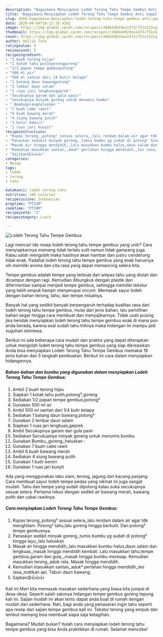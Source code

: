 ```yaml
---
description: "Bagaimana Menyiapkan Lodeh Terong Tahu Tempe Gembus Anti Gagal"
title: "Bagaimana Menyiapkan Lodeh Terong Tahu Tempe Gembus Anti Gagal"
slug: 4266-bagaimana-menyiapkan-lodeh-terong-tahu-tempe-gembus-anti-gagal
date: 2020-08-04T10:12:19.416Z
image: https://img-global.cpcdn.com/recipes/c38864d02dea1473/751x532cq70/lodeh-terong-tahu-tempe-gembus-foto-resep-utama.jpg
thumbnail: https://img-global.cpcdn.com/recipes/c38864d02dea1473/751x532cq70/lodeh-terong-tahu-tempe-gembus-foto-resep-utama.jpg
cover: https://img-global.cpcdn.com/recipes/c38864d02dea1473/751x532cq70/lodeh-terong-tahu-tempe-gembus-foto-resep-utama.jpg
author: Hallie Tate
ratingvalue: 5
reviewcount: 5
recipeingredient:
- "2 buah terong hijau"
- "1 kotak tahu putihpotonggoreng"
- "1/2 papan tempe gembuspotong"
- "500 ml air"
- "500 ml santan dari 14 butir kelapa"
- "1 batang daun bawangpotong"
- "2 lembar daun salam"
- "1 ruas jari lengkuasgeprek"
- "Secukupnya garam dan gula pasir"
- "Secukupnya minyak goreng untuk menumis bumbu"
- " Bumbugorenghaluskan "
- "7 buah cabe rawit"
- "6 buah bawang merah"
- "4 siung bawang putih"
- "1 butir kemiri"
- "1 ruas jari kunyit"
recipeinstructions:
- "Kupas terong,,potong² sesuai selera,,lalu rendam dalam air agar tdk menghitam. Potong² tahu,lalu goreng hingga berkulit. Dan potong² tempe gembusnya."
- "Panaskan sedikit minyak goreng,,tumis bumbu yg sudah di potong² hingga layu,,lalu haluskan"
- "Masak air hingga mendidih,,lalu masukkan bumbu halus,daun salam dan lengkuas,,masak hingga mendidih kembali. Lalu masukkan tahu,tempe gembus,garam dan gula,,,masak hingga bumbu meresap. Kemudian masukkan terong,,aduk rata. Masak hingga mendidih."
- "Kemudian masukkan santan,,aduk² perlahan hingga mendidih,,tes rasa,,matikan api. Taburi daun bawang."
- "Sajikan😋👍👍👍"
categories:
- Resep
tags:
- lodeh
- terong
- tahu

katakunci: lodeh terong tahu 
nutrition: 180 calories
recipecuisine: Indonesian
preptime: "PT23M"
cooktime: "PT39M"
recipeyield: "2"
recipecategory: Lunch

---
```



![Lodeh Terong Tahu Tempe Gembus](https://img-global.cpcdn.com/recipes/c38864d02dea1473/751x532cq70/lodeh-terong-tahu-tempe-gembus-foto-resep-utama.jpg)

Lagi mencari ide resep lodeh terong tahu tempe gembus yang unik? Cara menyiapkannya memang tidak terlalu sulit namun tidak gampang juga. Kalau salah mengolah maka hasilnya akan hambar dan justru cenderung tidak enak. Padahal lodeh terong tahu tempe gembus yang enak harusnya sih memiliki aroma dan cita rasa yang dapat memancing selera kita.

Tempe gembus adalah tempe yang terbuat dari ampas tahu yang diolah dan dicampur dengan ragi. Kemudian dibungkus dengan plastik dan difermentasi sampai menjadi tempe gembus, sehingga memiliki tekstur yang lebih empuk hampir menyerupai oncom. Memasak sayur lodeh dengan bahan terong, tahu, dan tempe misalnya.

Banyak hal yang sedikit banyak berpengaruh terhadap kualitas rasa dari lodeh terong tahu tempe gembus, mulai dari jenis bahan, lalu pemilihan bahan segar hingga cara membuat dan menyajikannya. Tidak usah pusing jika hendak menyiapkan lodeh terong tahu tempe gembus enak di mana pun anda berada, karena asal sudah tahu triknya maka hidangan ini mampu jadi suguhan istimewa.


Berikut ini ada beberapa cara mudah dan praktis yang dapat diterapkan untuk mengolah lodeh terong tahu tempe gembus yang siap dikreasikan. Anda bisa menyiapkan Lodeh Terong Tahu Tempe Gembus memakai 16 jenis bahan dan 5 langkah pembuatan. Berikut ini cara dalam menyiapkan hidangannya.

<!--inarticleads1-->

##### Bahan-bahan dan bumbu yang digunakan dalam menyiapkan Lodeh Terong Tahu Tempe Gembus:

1. Ambil 2 buah terong hijau
1. Siapkan 1 kotak tahu putih,potong²,goreng
1. Sediakan 1/2 papan tempe gembus,potong²
1. Gunakan 500 ml air
1. Ambil 500 ml santan dari 1/4 butir kelapa
1. Sediakan 1 batang daun bawang,potong²
1. Gunakan 2 lembar daun salam
1. Siapkan 1 ruas jari lengkuas,geprek
1. Ambil Secukupnya garam dan gula pasir
1. Sediakan Secukupnya minyak goreng untuk menumis bumbu
1. Gunakan  Bumbu,,goreng,,haluskan :
1. Gunakan 7 buah cabe rawit
1. Ambil 6 buah bawang merah
1. Sediakan 4 siung bawang putih
1. Gunakan 1 butir kemiri
1. Gunakan 1 ruas jari kunyit


Ada yang menggunakan labu siam, terong, jagung dan kacang panjang. Cara membuat sayur lodeh tempe pedas yang nikmat ini juga sangat mudah. Tahu dan tempe yang sudah dipotong kalau suka secukupnya sesuai selera. Pertama rebus dengan sedikit air bawang merah, bawang putih dan cabai rawitnya. 

<!--inarticleads2-->

##### Cara menyiapkan Lodeh Terong Tahu Tempe Gembus:

1. Kupas terong,,potong² sesuai selera,,lalu rendam dalam air agar tdk menghitam. Potong² tahu,lalu goreng hingga berkulit. Dan potong² tempe gembusnya.
1. Panaskan sedikit minyak goreng,,tumis bumbu yg sudah di potong² hingga layu,,lalu haluskan
1. Masak air hingga mendidih,,lalu masukkan bumbu halus,daun salam dan lengkuas,,masak hingga mendidih kembali. Lalu masukkan tahu,tempe gembus,garam dan gula,,,masak hingga bumbu meresap. Kemudian masukkan terong,,aduk rata. Masak hingga mendidih.
1. Kemudian masukkan santan,,aduk² perlahan hingga mendidih,,tes rasa,,matikan api. Taburi daun bawang.
1. Sajikan😋👍👍👍


Kali ini Mari kita memasak masakan sederhana yang biasa kita jumpai di desa-desa. Seperti salah satunya hidangan tempe gembus goreng tepung kali ini. Sajian mudah ini akan tentu dapat anda buat di rumah dengan mudah dan sederhana. Nah, bagi anda yang penasaran ingin tahu seperti apa resep dari sajian tempe gembus kali ini. Tekstur terong yang empuk dan lembut memang bisa membuat siapa saja ketagihan. 

Bagaimana? Mudah bukan? Itulah cara menyiapkan lodeh terong tahu tempe gembus yang bisa Anda praktikkan di rumah. Selamat mencoba!
